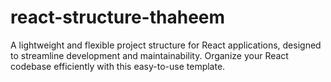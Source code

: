 # react-structure-thaheem
A lightweight and flexible project structure for React applications, designed to streamline development and maintainability. Organize your React codebase efficiently with this easy-to-use template.
